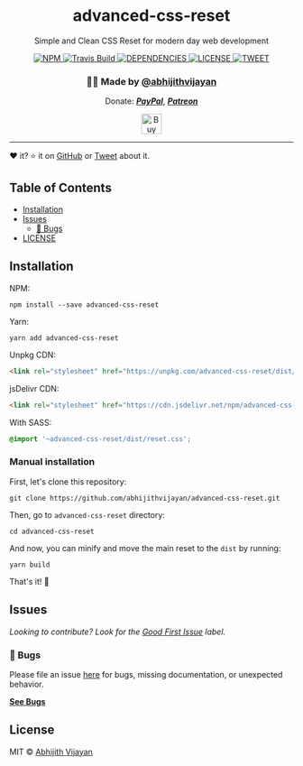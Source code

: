 <h1 align="center">advanced-css-reset</h1>
<p align="center">Simple and Clean CSS Reset for modern day web development</p>
<div align="center">
  <a href="https://www.npmjs.com/package/abhijithvijayan">
    <img src="https://img.shields.io/npm/v/abhijithvijayan" alt="NPM" />
  </a>
  <a href="https://travis-ci.com/abhijithvijayan/advanced-css-reset">
    <img src="https://travis-ci.com/abhijithvijayan/advanced-css-reset.svg?branch=main" alt="Travis Build" />
  </a>
  </a>
  <a href="https://david-dm.org/abhijithvijayan/advanced-css-reset">
    <img src="https://img.shields.io/david/abhijithvijayan/advanced-css-reset.svg?colorB=orange" alt="DEPENDENCIES" />
  </a>
  <a href="https://github.com/abhijithvijayan/advanced-css-reset/blob/main/license">
    <img src="https://img.shields.io/github/license/abhijithvijayan/advanced-css-reset.svg" alt="LICENSE" />
  </a>
  <a href="https://twitter.com/intent/tweet?text=Check%20out%20advanced-css-reset%20by%20%40_abhijithv%0A%0Ahttps%3A%2F%2Fgithub.com%2Fabhijithvijayan%2Fadvanced-css-reset%0A%0A%20%23advanced%20%23css%20%23reset">
     <img src="https://img.shields.io/twitter/url/http/shields.io.svg?style=social" alt="TWEET" />
  </a>
</div>
<h3 align="center">🙋‍♂️ Made by <a href="https://twitter.com/_abhijithv">@abhijithvijayan</a></h3>
<p align="center">
  Donate:
  <a href="https://www.paypal.me/iamabhijithvijayan" target='_blank'><i><b>PayPal</b></i></a>,
  <a href="https://www.patreon.com/abhijithvijayan" target='_blank'><i><b>Patreon</b></i></a>
</p>
<p align="center">
  <a href='https://www.buymeacoffee.com/abhijithvijayan' target='_blank'>
    <img height='36' style='border:0px;height:36px;' src='https://bmc-cdn.nyc3.digitaloceanspaces.com/BMC-button-images/custom_images/orange_img.png' border='0' alt='Buy Me a Coffee' />
  </a>
</p>
<hr />

❤️ it? ⭐️ it on [GitHub](https://github.com/abhijithvijayan/advanced-css-reset/stargazers) or [Tweet](https://twitter.com/intent/tweet?text=Check%20out%20advanced-css-reset%20by%20%40_abhijithv%0A%0Ahttps%3A%2F%2Fgithub.com%2Fabhijithvijayan%2Fadvanced-css-reset%0A%0A%20%23advanced%20%23css%20%23reset) about it.

## Table of Contents

- [Installation](#installation)
- [Issues](#issues)
  - [🐛 Bugs](#-bugs)
- [LICENSE](#license)

## Installation

NPM:

```console
npm install --save advanced-css-reset
```

Yarn:

```console
yarn add advanced-css-reset
```

Unpkg CDN:

```html
<link rel="stylesheet" href="https://unpkg.com/advanced-css-reset/dist/reset.min.css" />
```

jsDelivr CDN:

```html
<link rel="stylesheet" href="https://cdn.jsdelivr.net/npm/advanced-css-reset/dist/reset.min.css" />
```

With SASS:

```scss
@import '~advanced-css-reset/dist/reset.css';
```

### Manual installation

First, let's clone this repository:

```console
git clone https://github.com/abhijithvijayan/advanced-css-reset.git
```

Then, go to `advanced-css-reset` directory:

```console
cd advanced-css-reset
```

And now, you can minify and move the main reset to the `dist` by running:

```console
yarn build
```

That's it! 🎉

## Issues

_Looking to contribute? Look for the [Good First Issue](https://github.com/abhijithvijayan/advanced-css-reset/issues?q=is%3Aissue+is%3Aopen+sort%3Aupdated-desc+label%3A%22good+first+issue%22)
label._

### 🐛 Bugs

Please file an issue [here](https://github.com/abhijithvijayan/advanced-css-reset/issues/new) for bugs, missing documentation, or unexpected behavior.

[**See Bugs**](https://github.com/abhijithvijayan/advanced-css-reset/issues?q=is%3Aissue+is%3Aopen+sort%3Aupdated-desc+label%3A%22type%3A+bug%22)

## License

MIT © [Abhijith Vijayan](https://abhijithvijayan.in)

